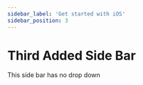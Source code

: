 ```yaml
---
sidebar_label: 'Get started with iOS'
sidebar_position: 3
---
```


# Third Added Side Bar
This side bar has no drop down